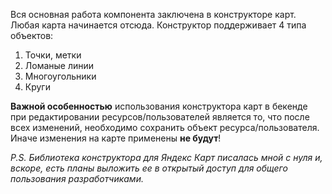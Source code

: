 Вся основная работа компонента заключена в конструкторе карт. Любая карта начинается отсюда.
Конструктор поддерживает 4 типа объектов:

1. Точки, метки
2. Ломаные линии
3. Многоугольники
4. Круги

**Важной особенностью** использования конструктора карт в бекенде при редактировании ресурсов/пользователей является то, что после всех изменений, необходимо сохранить объект ресурса/пользователя. Иначе изменения на карте применены **не будут**!

_P.S. Библиотека конструктора для Яндекс Карт писалась мной с нуля и, вскоре, есть планы выложить ее в открытый доступ для общего пользования разработчиками._
